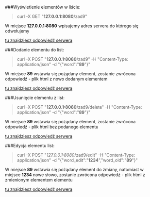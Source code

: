###Wyświetlenie elementów w liście:

> curl -X GET "**127.0.0.1:8080**/zad9"

W miejsce **127.0.0.1:8080** wpisujemy adres servera do którego się odwołujemy

[tu znajdziesz odpowiedź serwera](getresponse.html)

###Dodanie elementu do list:

> curl -X POST "**127.0.0.1:8080**/zad9" -H "Content-Type: application/json" -d "{\"word\":\"**89**\"}"

W miejsce **89** wstawia się pożądany element, zostanie zwrócona odpowiedź - plik html z nowo dodanym elementem

[tu znajdziesz odpowiedź serwera](addresponse.html)

###Usunięcie elementu z list: 

> curl -X POST "**127.0.0.1:8080**/zad9/delete" -H "Content-Type: application/json" -d "{\"word\":\"**89**\"}"

W miejsce **89** wstawia się pożądany element, zostanie zwrócona odpowiedź - plik html bez podanego elementu

[tu znajdziesz odpowiedź serwera](deleteresponse.html)

###Edycja elementu list: 

> curl -X POST "*127.0.0.1:8080*/zad9/edit" -H "Content-Type: application/json" -d "{\"word_edit\":\"**1234**\",\"word_old\":\"**89**\"}"

 W miejsce **89** wstawia się pożądany element do zmiany, natomiast w miejsce **1234** nowe słowo, zostanie zwrócona odpowiedź - plik html z zmienionym elementem elementu

[tu znajdziesz odpowiedź serwera](editresponse.html)



